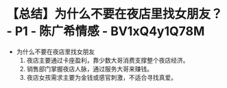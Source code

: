 # 【总结】为什么不要在夜店里找女朋友？ - P1 - 陈广希情感 - BV1xQ4y1Q78M

-   为什么不要在夜店里找女朋友
    1.  夜店主要通过卡座盈利，靠少数大哥消费支撑整个夜店经济。
    2.  销售部门掌握夜店人脉，通过服务大哥来赚钱。
    3.  夜店女孩需求主要为金钱或感官刺激，不适合寻找真爱。